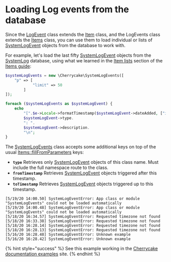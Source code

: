 # Loading Log events from the database

Since the [LogEvent](../../reference/core-classes/logevent/) class extends the [Item](../../reference/core-classes/item/) class, and the LogEvents class extends the [Items](../../reference/core-classes/items/) class, you can use them to load individual or lists of [SystemLogEvent](../../reference/core-classes/systemlogevent/) objects from the database to work with.

For example, let's load the last fifty [SystemLogEvent](../../reference/core-classes/systemlogevent/) objects from the [SystemLog](../../reference/core-modules/systemlog.md) database, using what we learned in the [Item lists](../items-guide/item-lists.md) section of the [Items guide](../items-guide/):

```php
$systemLogEvents = new \Cherrycake\SystemLogEvents([
    "p" => [
		    "limit" => 50
		]
]);

foreach ($systemLogEvents as $systemLogEvent) {
    echo
        "[".$e->Locale->formatTimestamp($systemLogEvent->dateAdded, ["isHours" => true, "isSeconds" => true])."] ".
        $systemLogEvent->type.
        ": ".
        $systemLogEvent->description.
        "\n";
}
```

The [SystemLogEvents](../../reference/core-classes/systemlogevents/systemlogevents-methods.md#fillfromparameters) class accepts some additional keys on top of the usual [Items::fillFromParameters](../../reference/core-classes/items/items-methods.md#fillfromparameters) keys:

* **`type`** Retrieves only [SystemLogEvent](../../reference/core-classes/systemlogevent/) objects of this class name. Must include the full namespace route to the class.
* **`fromTimestamp`** Retrieves [SystemLogEvent](../../reference/core-classes/systemlogevent/) objects triggered after this timestamp.
* **`toTimestamp`** Retrieves [SystemLogEvent](../../reference/core-classes/systemlogevent/) objects triggered up to this timestamp.

```text
[5/19/20 14:00.50] SystemLogEventError: App class or module "SystemLogEvents" could not be loaded automatically
[5/19/20 14:00.48] SystemLogEventError: App class or module "SystemLogEvents" could not be loaded automatically
[5/18/20 16:34.57] SystemLogEventError: Requested timezone not found
[5/18/20 16:33.38] SystemLogEventError: Requested timezone not found
[5/18/20 16:28.14] SystemLogEventError: Requested timezone not found
[5/18/20 16:28.13] SystemLogEventError: Requested timezone not found
[5/16/20 16:28.48] SystemLogEventError: Unknown example
[5/16/20 16:28.42] SystemLogEventError: Unknown example
```

{% hint style="success" %}
See this example working in the [Cherrycake documentation examples](https://documentation-examples.cherrycake.io/example/systemLogGuideLoadingEvents) site.
{% endhint %}

